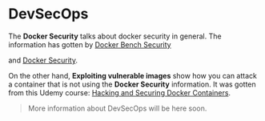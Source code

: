 # DevSecOps

The **Docker Security** talks about docker security in general. The information has gotten by [Docker Bench Security](https://github.com/docker/docker-bench-security) 

and [Docker Security](https://docs.docker.com/engine/security/security/).

On the other hand, **Exploiting vulnerable images** show how you can attack a container that is not using the **Docker Security** information. It was gotten from this Udemy course: [Hacking and Securing Docker Containers](https://www.udemy.com/course/hacking-and-securing-docker-containers/).



> More information about DevSecOps will be here soon.